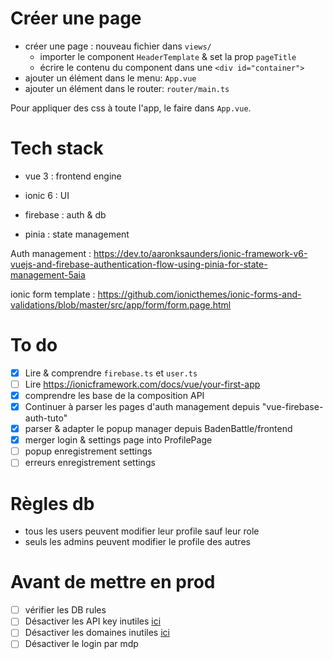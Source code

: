 # Créer une page

- créer une page : nouveau fichier dans `views/`
  - importer le component `HeaderTemplate` & set la prop `pageTitle` 
  - écrire le contenu du component dans une `<div id="container">`
- ajouter un élément dans le menu: `App.vue`
- ajouter un élément dans le router:  `router/main.ts`



Pour appliquer des css à toute l'app, le faire dans `App.vue`.

# Tech stack

- vue 3 : frontend engine
- ionic 6 : UI 

- firebase : auth & db
- pinia : state management



Auth management : https://dev.to/aaronksaunders/ionic-framework-v6-vuejs-and-firebase-authentication-flow-using-pinia-for-state-management-5aia

ionic form template : https://github.com/ionicthemes/ionic-forms-and-validations/blob/master/src/app/form/form.page.html



# To do 

- [x] Lire & comprendre `firebase.ts` et `user.ts`
- [ ] Lire https://ionicframework.com/docs/vue/your-first-app 
- [x] comprendre les base de la composition API
- [x] Continuer à parser les pages d'auth management depuis "vue-firebase-auth-tuto"
- [x] parser & adapter le popup manager depuis BadenBattle/frontend
- [x] merger login & settings page into ProfilePage
- [ ] popup enregistrement settings
- [ ] erreurs enregistrement settings

# Règles db

- tous les users peuvent modifier leur profile sauf leur role
- seuls les admins peuvent modifier le profile des autres

# Avant de mettre en prod

- [ ] vérifier les DB rules
- [ ] Désactiver les API key inutiles [ici](https://console.cloud.google.com/apis/credentials?project=badenbattle-a0dec)
- [ ] Désactiver les domaines inutiles [ici](https://console.firebase.google.com/u/0/project/badenbattle-a0dec/authentication/providers)
- [ ] Désactiver le login par mdp